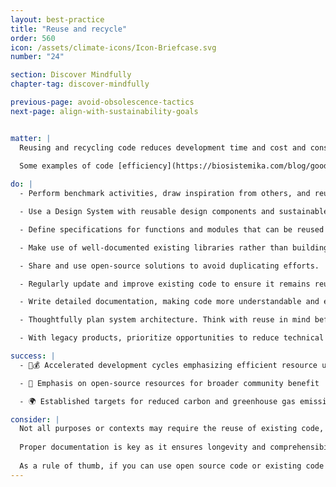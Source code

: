 ```yaml
---
layout: best-practice
title: "Reuse and recycle"
order: 560
icon: /assets/climate-icons/Icon-Briefcase.svg
number: "24"

section: Discover Mindfully
chapter-tag: discover-mindfully

previous-page: avoid-obsolescence-tactics
next-page: align-with-sustainability-goals


matter: |
  Reusing and recycling code reduces development time and cost and conserves energy. As servers process fewer tasks, energy usage and the carbon footprint of software development diminish. Thus, your software development becomes more climate-considerate (and more cost effective simultaneously). 
  
  Some examples of code [efficiency](https://biosistemika.com/blog/good-practices-for-sustainable-software-development/) include: leveraging existing data transfer pipelines (rather than creating new ones), testing heavily to ensure code is efficient, which reduce maintenance work in the future, and modularizing code components. Modularizing your code base greatly reduces your product's overall carbon footprint by measuring each function's impact.

do: |
  - Perform benchmark activities, draw inspiration from others, and reuse existing successful patterns in development and design.

  - Use a Design System with reusable design components and sustainable components.

  - Define specifications for functions and modules that can be reused across projects.

  - Make use of well-documented existing libraries rather than building functionalities from scratch.

  - Share and use open-source solutions to avoid duplicating efforts.

  - Regularly update and improve existing code to ensure it remains reusable.

  - Write detailed documentation, making code more understandable and easier to repurpose.

  - Thoughtfully plan system architecture. Think with reuse in mind before your team starts writing code.

  - With legacy products, prioritize opportunities to reduce technical debt and clean up the existing code base.

success: |
  - 🧑💰 Accelerated development cycles emphasizing efficient resource use

  - 🧑 Emphasis on open-source resources for broader community benefit

  - 🌍 Established targets for reduced carbon and greenhouse gas emissions

consider: |
  Not all purposes or contexts may require the reuse of existing code, especially if you have a very old piece of software or security and intellectual property considerations. It's vital to maintain a balance between generic and project-specific code to ensure the optimal recycling and reuse of code. 
  
  Proper documentation is key as it ensures longevity and comprehensibility. Quality control is paramount: reused code should be thoroughly tested to ensure it doesn't introduce errors or security vulnerabilities. Additionally, fostering a culture that values sustainability in terms of product delivery and environmental responsibility is a driver for success.
  
  As a rule of thumb, if you can use open source code or existing code to solve your user problem, start there. When exploring AI solutions, you can also check out: [Chapter 2 - Build sustainable AI products](build-sustainable-ai-products).
---
```

